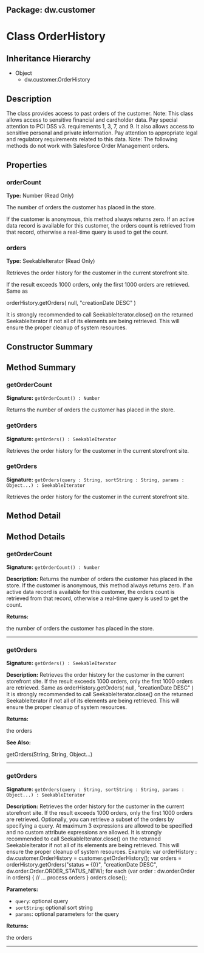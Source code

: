 ## Package: dw.customer

# Class OrderHistory

## Inheritance Hierarchy

- Object
  - dw.customer.OrderHistory

## Description

The class provides access to past orders of the customer. Note: This class allows access to sensitive financial and cardholder data. Pay special attention to PCI DSS v3. requirements 1, 3, 7, and 9. It also allows access to sensitive personal and private information. Pay attention to appropriate legal and regulatory requirements related to this data. Note: The following methods do not work with Salesforce Order Management orders.

## Properties

### orderCount

**Type:** Number (Read Only)

The number of orders the customer has placed in the store.
 
 If the customer is anonymous, this method always returns zero. If an active data record is available for this
 customer, the orders count is retrieved from that record, otherwise a real-time query is used to get the count.

### orders

**Type:** SeekableIterator (Read Only)

Retrieves the order history for the customer in the current storefront site.
 
 If the result exceeds 1000 orders, only the first 1000 orders are retrieved. Same as

  orderHistory.getOrders( null, "creationDate DESC" )
 
 
 
 It is strongly recommended to call SeekableIterator.close() on the returned
 SeekableIterator if not all of its elements are being retrieved. This will ensure the proper cleanup of system
 resources.

## Constructor Summary

## Method Summary

### getOrderCount

**Signature:** `getOrderCount() : Number`

Returns the number of orders the customer has placed in the store.

### getOrders

**Signature:** `getOrders() : SeekableIterator`

Retrieves the order history for the customer in the current storefront site.

### getOrders

**Signature:** `getOrders(query : String, sortString : String, params : Object...) : SeekableIterator`

Retrieves the order history for the customer in the current storefront site.

## Method Detail

## Method Details

### getOrderCount

**Signature:** `getOrderCount() : Number`

**Description:** Returns the number of orders the customer has placed in the store. If the customer is anonymous, this method always returns zero. If an active data record is available for this customer, the orders count is retrieved from that record, otherwise a real-time query is used to get the count.

**Returns:**

the number of orders the customer has placed in the store.

---

### getOrders

**Signature:** `getOrders() : SeekableIterator`

**Description:** Retrieves the order history for the customer in the current storefront site. If the result exceeds 1000 orders, only the first 1000 orders are retrieved. Same as orderHistory.getOrders( null, "creationDate DESC" ) It is strongly recommended to call SeekableIterator.close() on the returned SeekableIterator if not all of its elements are being retrieved. This will ensure the proper cleanup of system resources.

**Returns:**

the orders

**See Also:**

getOrders(String, String, Object...)

---

### getOrders

**Signature:** `getOrders(query : String, sortString : String, params : Object...) : SeekableIterator`

**Description:** Retrieves the order history for the customer in the current storefront site. If the result exceeds 1000 orders, only the first 1000 orders are retrieved. Optionally, you can retrieve a subset of the orders by specifying a query. At maximum 3 expressions are allowed to be specified and no custom attribute expressions are allowed. It is strongly recommended to call SeekableIterator.close() on the returned SeekableIterator if not all of its elements are being retrieved. This will ensure the proper cleanup of system resources. Example: var orderHistory : dw.customer.OrderHistory = customer.getOrderHistory(); var orders = orderHistory.getOrders("status = {0}", "creationDate DESC", dw.order.Order.ORDER_STATUS_NEW); for each (var order : dw.order.Order in orders) { // ... process orders } orders.close();

**Parameters:**

- `query`: optional query
- `sortString`: optional sort string
- `params`: optional parameters for the query

**Returns:**

the orders

---
